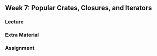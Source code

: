 ## Week 7: Popular Crates, Closures, and Iterators

### Lecture


### Extra Material


### Assignment
